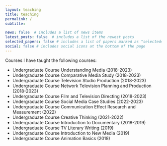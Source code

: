 ```yaml
---
layout: teaching
title: teaching
permalink: /
subtitle:

news: false  # includes a list of news items
latest_posts: false  # includes a list of the newest posts
selected_papers: false # includes a list of papers marked as "selected={true}"
social: false # includes social icons at the bottom of the page
---
```


Courses
I have taught the following courses:
* Undergraduate Course Understanding Media (2018-2023)
* Undergraduate Course Comparative Media Study (2018-2023)
* Undergraduate Course Television Studio Production (2018-2023)
* Undergraduate Course Network Television Planning and Production (2018-2023)
* Undergraduate Course Film and Television Directing (2018-2023)
* Undergraduate Course Social Media Case Studies (2022-2023)
* Undergraduate Course Communication Effect Research and Measurement (2022)
* Undergraduate Course Creative Thinking (2021-2022)
* Undergraduate Course Introduction to Documentary (2018-2019)
* Undergraduate Course TV Literary Writing (2019)
* Undergraduate Course Introduction to New Media (2019)
* Undergraduate Course Animation Basics (2018)
